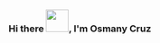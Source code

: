 
### <h3>Hi there <img src="https://github.com/sudnyeshtalekar/sudnyeshtalekar/blob/master/Assets/Hi.gif" width="40px">, I'm Osmany Cruz</h3> 
